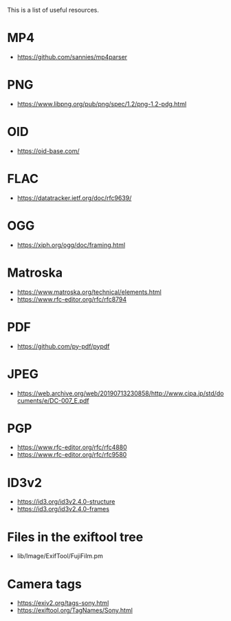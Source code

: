 This is a list of useful resources.

# MP4
* https://github.com/sannies/mp4parser

# PNG
* https://www.libpng.org/pub/png/spec/1.2/png-1.2-pdg.html

# OID
* https://oid-base.com/

# FLAC
* https://datatracker.ietf.org/doc/rfc9639/

# OGG
* https://xiph.org/ogg/doc/framing.html

# Matroska
* https://www.matroska.org/technical/elements.html
* https://www.rfc-editor.org/rfc/rfc8794

# PDF
* https://github.com/py-pdf/pypdf

# JPEG
* https://web.archive.org/web/20190713230858/http://www.cipa.jp/std/documents/e/DC-007_E.pdf

# PGP
* https://www.rfc-editor.org/rfc/rfc4880
* https://www.rfc-editor.org/rfc/rfc9580

# ID3v2
* https://id3.org/id3v2.4.0-structure
* https://id3.org/id3v2.4.0-frames

# Files in the exiftool tree
* lib/Image/ExifTool/FujiFilm.pm

# Camera tags
* https://exiv2.org/tags-sony.html
* https://exiftool.org/TagNames/Sony.html
